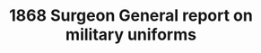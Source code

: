 ---
layout: item
format: "media"
title: "1868 Surgeon General report on military uniforms"
contributor: "Heather Akou"
creator: ""
group: reading
creationdate: "1868"
shortdesc: "Report from the US Surgeon General, Alfred Woodhull, regarding the impact of US Army uniforms on the physical and mental health of soldiers.  It suggests reforms in the materials, construction, and use (i.e. layering) of clothing items and accessories that would be more comfortable in diverse climates.  Many of his suggestions were rejected or took decades to implement.  Citation: Alfred Woodhull, A Medical Report Upon the Uniform and Clothing of the Soldiers of the U.S. Army (Washington, DC: US Surgeon General's Office, 1868). "
copyright: "public domain"
categories: [ military ]
medium: [ report ]
demographic: [ men ]
time: [ mid-19th ]
tags: [ healthcare, government ]
teammember: Heather Akou
---